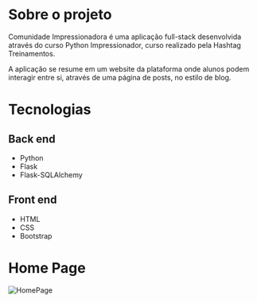 # Sobre o projeto

Comunidade Impressionadora é uma aplicação full-stack desenvolvida através do curso Python Impressionador, curso realizado pela Hashtag Treinamentos.

A aplicação se resume em um website da plataforma onde alunos podem interagir entre si, através de uma página de posts, no estilo de blog.

# Tecnologias

## Back end
* Python
* Flask
* Flask-SQLAlchemy

## Front end
* HTML
* CSS
* Bootstrap

# Home Page
![HomePage](https://github.com/DiogoMelloDM7/Flaskproject_community_website/assets/136912625/5640b671-8e93-4dd5-84f0-105972f22c9e)

